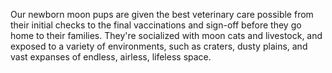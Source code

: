 Our newborn moon pups are given the best veterinary care possible from their initial checks to the final vaccinations and sign-off before they go home to their families. They're socialized with moon cats and livestock, and exposed to a variety of environments, such as craters, dusty plains, and vast expanses of endless, airless, lifeless space.
